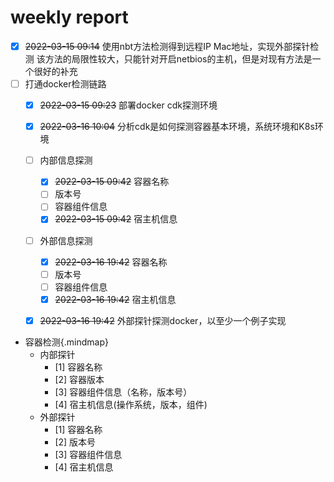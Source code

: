 # weekly report

- [x] ~~2022-03-15 09:14~~ 使用nbt方法检测得到远程IP Mac地址，实现外部探针检测
该方法的局限性较大，只能针对开启netbios的主机，但是对现有方法是一个很好的补充
- [ ]  打通docker检测链路
    - [x] ~~2022-03-15 09:23~~ 部署docker cdk探测环境
    - [x] ~~2022-03-16 10:04~~ 分析cdk是如何探测容器基本环境，系统环境和K8s环境
    - [ ] 内部信息探测
        - [x] ~~2022-03-15 09:42~~ 容器名称
        - [ ] 版本号
        - [ ] 容器组件信息
        - [x] ~~2022-03-15 09:42~~ 宿主机信息
    - [ ] 外部信息探测
        - [x] ~~2022-03-16 19:42~~ 容器名称
        - [ ] 版本号
        - [ ] 容器组件信息
        - [x] ~~2022-03-16 19:42~~ 宿主机信息
    - [x] ~~2022-03-16 19:42~~ 外部探针探测docker，以至少一个例子实现


+ 容器检测{.mindmap}
    + 内部探针
        + [1] 容器名称
        + [2] 容器版本
        + [3] 容器组件信息（名称，版本号）
        + [4] 宿主机信息(操作系统，版本，组件)
    + 外部探针 
        + [1] 容器名称
        + [2] 版本号
        + [3] 容器组件信息
        + [4] 宿主机信息